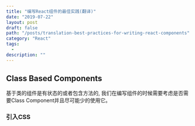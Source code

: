 ```yaml
---
title: "编写React组件的最佳实践(翻译)"
date: "2019-07-22"
layout: post
draft: false
path: "/posts/translation-best-practices-for-writing-react-components"
category: "React"
tags:
  - 
description: ""
---
```


## Class Based Components

基于类的组件是有状态的或者包含方法的, 我们在编写组件的时候需要考虑是否需要Class Component并且尽可能少的使用它。

### 引入CSS
